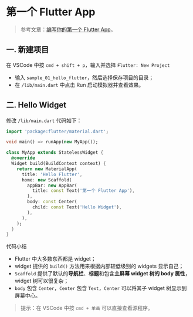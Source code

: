# 第一个 Flutter App

> 参考文章：[编写你的第一个 Flutter App](https://codelabs.flutter-io.cn/codelabs/first-flutter-app-pt1-cn/index.html)。

## 一. 新建项目

在 VSCode 中按 `cmd + shift + p`，输入并选择 `Flutter: New Project`

- 输入 `sample_01_hello_flutter`，然后选择保存项目的目录；
- 在 `/lib/main.dart` 中点击 Run 启动模拟器并查看效果。

## 二. Hello Widget

修改 `/lib/main.dart` 代码如下：

```dart
import 'package:flutter/material.dart';

void main() => runApp(new MyApp());

class MyApp extends StatelessWidget {
  @override
  Widget build(BuildContext context) {
    return new MaterialApp(
      title: 'Hello Flutter',
      home: new Scaffold(
        appBar: new AppBar(
          title: const Text('第一个 Flutter App'),
        ),
        body: const Center(
          child: const Text('Hello Widget'),
        ),
      ),
    );
  }
}
```

代码小结

- Flutter 中大多数东西都是 widget；
- widget 提供的 `build()` 方法用来根据内部较低级别的 widgets 显示自己；
- `Scaffold` 提供了默认的**导航栏**、**标题**和包含**主屏幕 widget 树的 body 属性**，widget 树可以很复杂；
- `body` 包含 `Center`，`Center` 包含 `Text`，`Center` 可以将其子 widget 树显示到屏幕中心。

> 提示：在 VSCode 中按 `cmd + 单击` 可以直接查看源程序。
